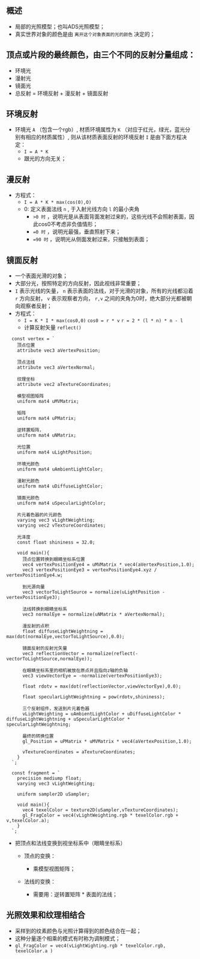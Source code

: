 ## 概述

* 局部的光照模型；也叫ADS光照模型；
* 真实世界对象的颜色是由 `离开这个对象表面的光的颜色` 决定的；

## 顶点或片段的最终颜色，由三个不同的反射分量组成：

* 环境光
* 漫射光
* 镜面光
* 总反射 = 环境反射 + 漫反射 + 镜面反射

## 环境反射

* 环境光 `A` （包含一个rgb）, 材质环境属性为 `K` （对应于红光，绿光，蓝光分别有相应的材质属性）, 则从该材质表面反射的环境反射 `I` 是由下面方程决定：
  + `I = A * K`
  + 跟光的方向无关；

## 漫反射

* 方程式：
  + `I = A * K * max(cos(0),O)`
  + 0: 定义表面法线 `n` , 于入射光线方向 `l` 的最小夹角
    - `>0 时` ，说明光是从表面背面发射过来的，这些光线不会照射表面，因此cos0不考虑非负值情形；
    - `=0 时` ，说明光最强，垂直照射下来；
    - `=90 时` ，说明光从侧面发射过来，只接触到表面；

## 镜面反射

* 一个表面光滑的对象；
* 大部分光，按照特定的方向反射，因此视线非常重要；
* `I` 表示光线的矢量， `n` 表示表面的法线，对于光滑的对象，所有的光线都沿着 `r` 方向反射， `v` 表示观察者方向， `r,v` 之间的夹角为0时，绝大部分光都被朝向观察者反射；
* 方程式：
  + `I = K * I * max(cos0,0)`  `cos0 = r * v`  `r = 2 * (l * n) * n - l`
  + 计算反射矢量 `reflect()`
  

``` 
  const vertex = `
    顶点位置
    attribute vec3 aVertexPosition;
    
    顶点法线
    attribute vec3 aVertexNormal;

    纹理坐标
    attribute vec2 aTextureCoordinates;

    模型视图矩阵
    uniform mat4 uMVMatrix;
  
    矩阵
    uniform mat4 uPMatrix;
  
    逆转置矩阵，
    uniform mat4 uNMatrix;

    光位置
    uniform mat4 uLightPosition;

    环境光颜色
    uniform mat4 uAmbientLightColor;

    漫射光颜色
    uniform mat4 uDiffuseLightColor;

    镜面光颜色
    uniform mat4 uSpecularLightColor;

    片元着色器的片元颜色
    varying vec3 vLightWeighting;
    varying vec2 vTextureCoordinates;

    光泽度
    const float shininess = 32.0;

    void main(){
      顶点位置转换到眼睛坐标系位置
      vec4 vertexPositionEye4 = uMVMatrix * vec4(aVertexPosition,1.0);
      vec3 vertexPositionEye3 = vertexPositionEye4.xyz / vertexPositionEye4.w;

      到光源向量
      vec3 vectorToLightSource = normalize(uLightPosition - vertexPositionEye3); 

      法线转换到眼睛坐标系
      vec3 normalEye = normalize(uNMatrix * aVertexNormal);

      漫反射的点积
      float diffuseLightWeightning = max(dot(normalEye,vectorToLightSource),0.0);

      镜面反射的反射光矢量
      vec3 reflectionVector = normalize(reflect(-vectorToLightSource,normalEye));

      在眼睛坐标系里的相机被放在原点并且指向z轴的负轴
      vec3 viewVectorEye = -normalize(vertexPositionEye3);

      float rdotv = max(dot(reflectionVector,viewVectorEye),0.0);

      float specularLightWeightning = pow(rdotv,shininess);

      三个反射组件，发送到片元着色器
      vLightWeighting = uAmbientLightColor + uDiffuseLightColor * diffuseLightWeightning + uSpecularLightColor * specularLightWeightning;

      最终的转换位置
      gl_Position = uPMatrix * uMVMatrix * vec4(aVertexPosition,1.0);

      vTextureCoordinates = aTextureCoordinates;
    }
  `;

  const fragment = `
    precision mediump float;
    varying vec3 vLightWeighting;

    uniform sampler2D uSampler;

    void main(){
      vec4 texelColor = texture2D(uSampler,vTextureCoordinates);
      gl_FragColor = vec4(vLightWeighting.rgb * texelColor.rgb + v,texelColor.a);
    }
  `;

  ```

* 把顶点和法线变换到视坐标系中（眼睛坐标系）
  + 顶点的变换：
    - 乘模型视图矩阵；

  + 法线的变换：
    - 需要用：逆转置矩阵 * 表面的法线；

## 光照效果和纹理相结合

* 采样到的纹素颜色与光照计算得到的颜色结合在一起；
* 这种分量逐个相乘的模式有时称为调制模式；
* `gl_FragColor = vec4(vLightWighting.rgb * texelColor.rgb, texelColor.a )`
